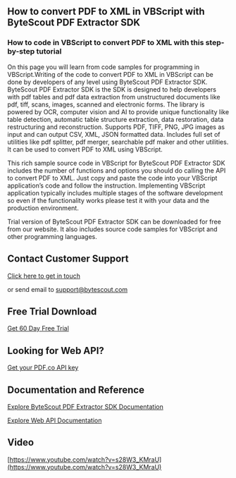 ## How to convert PDF to XML in VBScript with ByteScout PDF Extractor SDK

### How to code in VBScript to convert PDF to XML with this step-by-step tutorial

On this page you will learn from code samples for programming in VBScript.Writing of the code to convert PDF to XML in VBScript can be done by developers of any level using ByteScout PDF Extractor SDK. ByteScout PDF Extractor SDK is the SDK is designed to help developers with pdf tables and pdf data extraction from unstructured documents like pdf, tiff, scans, images, scanned and electronic forms. The library is powered by OCR, computer vision and AI to provide unique functionality like table detection, automatic table structure extraction, data restoration, data restructuring and reconstruction. Supports PDF, TIFF, PNG, JPG images as input and can output CSV, XML, JSON formatted data. Includes full set of utilities like pdf splitter, pdf merger, searchable pdf maker and other utilities. It can be used to convert PDF to XML using VBScript.

This rich sample source code in VBScript for ByteScout PDF Extractor SDK includes the number of functions and options you should do calling the API to convert PDF to XML. Just copy and paste the code into your VBScript application’s code and follow the instruction. Implementing VBScript application typically includes multiple stages of the software development so even if the functionality works please test it with your data and the production environment.

Trial version of ByteScout PDF Extractor SDK can be downloaded for free from our website. It also includes source code samples for VBScript and other programming languages.

## Contact Customer Support

[Click here to get in touch](https://bytescout.zendesk.com/hc/en-us/requests/new?subject=ByteScout%20PDF%20Extractor%20SDK%20Question)

or send email to [support@bytescout.com](mailto:support@bytescout.com?subject=ByteScout%20PDF%20Extractor%20SDK%20Question) 

## Free Trial Download

[Get 60 Day Free Trial](https://bytescout.com/download/web-installer?utm_source=github-readme)

## Looking for Web API? 

[Get your PDF.co API key](https://pdf.co/documentation/api?utm_source=github-readme)

## Documentation and Reference

[Explore ByteScout PDF Extractor SDK Documentation](https://bytescout.com/documentation/index.html?utm_source=github-readme)

[Explore Web API Documentation](https://pdf.co/documentation/api?utm_source=github-readme)

## Video

[https://www.youtube.com/watch?v=s28W3_KMraU](https://www.youtube.com/watch?v=s28W3_KMraU)